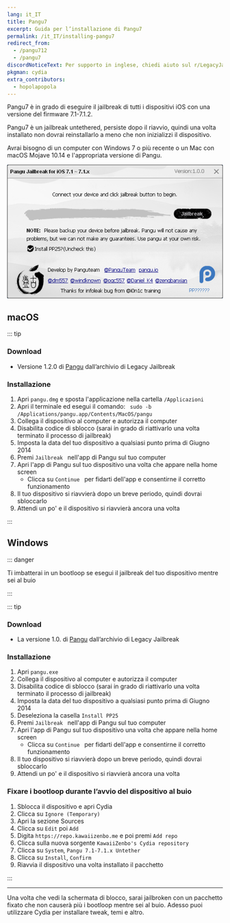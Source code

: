 ```yaml
---
lang: it_IT
title: Pangu7
excerpt: Guida per l’installazione di Pangu7
permalink: /it_IT/installing-pangu7
redirect_from:
  - /pangu712
  - /pangu7
discordNoticeText: Per supporto in inglese, chiedi aiuto sul r/LegacyJailbreak [Discord Server](http://discord.legacyjailbreak.com/).
pkgman: cydia
extra_contributors:
  - hopolapopola
---
```


Pangu7 è in grado di eseguire il jailbreak di tutti i dispositivi iOS con una versione del firmware 7.1-7.1.2.

Pangu7 è un jailbreak untethered, persiste dopo il riavvio, quindi una volta installato non dovrai reinstallarlo a meno che non inizializzi il dispositivo.

Avrai bisogno di un computer con Windows 7 o più recente o un Mac con macOS Mojave 10.14 e l'appropriata versione di Pangu.

![Uno screenshot di Pangu7 (Windows)](/assets/images/pangu7-win.png)

## macOS

::: tip


### Download

- Versione 1.2.0 di [Pangu](https://mega.nz/folder/k4FAXCIB#Fk7pxs6ikYzL3YBvAGX5ig/file/Fo8ihCJa) dall’archivio di Legacy Jailbreak

### Installazione

1. Apri `pangu.dmg` e sposta l'applicazione nella cartella `/Applicazioni `
1. Apri il terminale ed esegui il comando: ` sudo -b /Applications/pangu.app/Contents/MacOS/pangu`
1. Collega il dispositivo al computer e autorizza il computer
1. Disabilita codice di sblocco (sarai in grado di riattivarlo una volta terminato il processo di jailbreak)
1. Imposta la data del tuo dispositivo a qualsiasi punto prima di Giugno 2014
1. Premi `Jailbreak ` nell'app di Pangu sul tuo computer
1. Apri l'app di Pangu sul tuo dispositivo una volta che appare nella home screen
   - Clicca su `Continue ` per fidarti dell'app e consentirne il corretto funzionamento
1. Il tuo dispositivo si riavvierà dopo un breve periodo, quindi dovrai sbloccarlo
1. Attendi un po' e il dispositivo si riavvierà ancora una volta



:::

## Windows

::: danger


Ti imbatterai in un bootloop se esegui il jailbreak del tuo dispositivo mentre sei al buio


:::

::: tip


### Download
- La versione 1.0. di [Pangu](https://mega.nz/folder/k4FAXCIB#Fk7pxs6ikYzL3YBvAGX5ig/file/41UlRSyS) dall’archivio di Legacy Jailbreak

### Installazione

1. Apri `pangu.exe`
1. Collega il dispositivo al computer e autorizza il computer
1. Disabilita codice di sblocco (sarai in grado di riattivarlo una volta terminato il processo di jailbreak)
1. Imposta la data del tuo dispositivo a qualsiasi punto prima di Giugno 2014
1. Deseleziona la casella `Install PP25`
1. Premi `Jailbreak ` nell'app di Pangu sul tuo computer
1. Apri l'app di Pangu sul tuo dispositivo una volta che appare nella home screen
   - Clicca su `Continue ` per fidarti dell'app e consentirne il corretto funzionamento
1. Il tuo dispositivo si riavvierà dopo un breve periodo, quindi dovrai sbloccarlo
1. Attendi un po' e il dispositivo si riavvierà ancora una volta

### Fixare i bootloop durante l’avvio del dispositivo al buio

1. Sblocca il dispositivo e apri Cydia
1. Clicca su `Ignore (Temporary)`
1. Apri la sezione Sources
1. Clicca su `Edit` poi `Add`
1. Digita `https://repo.kawaiizenbo.me` e poi premi `Add repo`
1. Clicca sulla nuova sorgente `KawaiiZenbo's Cydia repository`
1. Clicca su `System`, `Pangu 7.1-7.1.x Untether`
1. Clicca su `Install`, `Confirm`
1. Riavvia il dispositivo una volta installato il pacchetto


:::

----

Una volta che vedi la schermata di blocco, sarai jailbroken con un pacchetto fixato che non causerà più i bootloop mentre sei al buio. Adesso puoi utilizzare Cydia per installare <router-link to="/it_IT/faq/#what-are-tweaks">tweak</router-link>, temi e altro.

